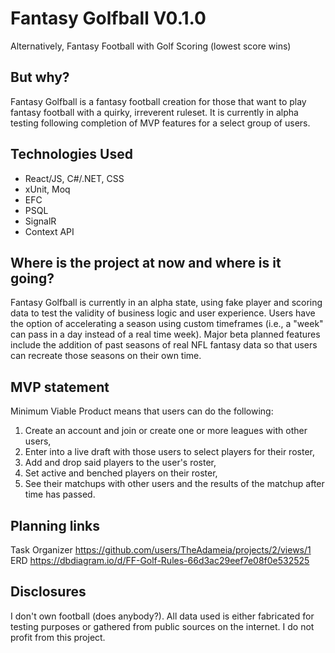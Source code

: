 # Fantasy Golfball V0.1.0
Alternatively, Fantasy Football with Golf Scoring (lowest score wins)

## But why?
Fantasy Golfball is a fantasy football creation for those that want to play fantasy football with a quirky, irreverent ruleset. It is currently in alpha testing following completion of MVP features for a select group of users.

## Technologies Used
- React/JS, C#/.NET, CSS
- xUnit, Moq
- EFC
- PSQL
- SignalR
- Context API

## Where is the project at now and where is it going?
Fantasy Golfball is currently in an alpha state, using fake player and scoring data to test the validity of business logic and user experience. Users have the option of accelerating a season using custom timeframes (i.e., a "week" can pass in a day instead of a real time week). Major beta planned features include the addition of past seasons of real NFL fantasy data so that users can recreate those seasons on their own time.

## MVP statement
Minimum Viable Product means that users can do the following:
1. Create an account and join or create one or more leagues with other users,
2. Enter into a live draft with those users to select players for their roster,
3. Add and drop said players to the user's roster,
4. Set active and benched players on their roster,
5. See their matchups with other users and the results of the matchup after time has passed.

## Planning links

Task Organizer https://github.com/users/TheAdameia/projects/2/views/1 \
ERD https://dbdiagram.io/d/FF-Golf-Rules-66d3ac29eef7e08f0e532525

## Disclosures
I don't own football (does anybody?). All data used is either fabricated for testing purposes or gathered from public sources on the internet. I do not profit from this project.